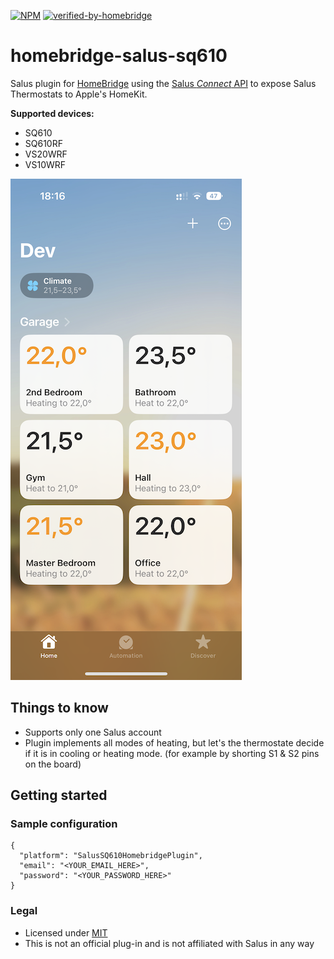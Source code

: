 [![NPM](https://img.shields.io/npm/v/@hernas/homebridge-salus-sq610)](https://npmjs.org/package/@hernas/homebridge-salus-sq610)
[![verified-by-homebridge](https://badgen.net/badge/homebridge/verified/purple)](https://github.com/homebridge/homebridge/wiki/Verified-Plugins)

# homebridge-salus-sq610
Salus plugin for [HomeBridge](https://github.com/nfarina/homebridge) using the [Salus *Connect* API](https://eu.salusconnect.io/dashboard) to expose Salus Thermostats to Apple's HomeKit.

**Supported devices:**
* SQ610
* SQ610RF
* VS20WRF
* VS10WRF

![HomeKit Screenshot](.github/statics/homekit-1.png)

## Things to know
* Supports only one Salus account
* Plugin implements all modes of heating, but let's the thermostate decide if it is in cooling or heating mode. (for example by shorting S1 & S2 pins on the board)

## Getting started

### Sample configuration
```
{
  "platform": "SalusSQ610HomebridgePlugin",
  "email": "<YOUR_EMAIL_HERE>",
  "password": "<YOUR_PASSWORD_HERE>"
}
```

### Legal
* Licensed under [MIT](LICENSE)
* This is not an official plug-in and is not affiliated with Salus in any way
